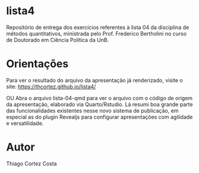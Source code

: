 
# lista4
Repositório de entrega dos exercícios referentes à lista 04 da disciplina de métodos quantitativos, ministrada pelo Prof. Frederico Bertholini no curso de Doutorado em Ciência Política da UnB.

# Orientações
Para ver o resultado do arquivo da apresentação já renderizado, visite o site: <https://thcortez.github.io/lista4/> 

OU
Abra o arquivo lista-04-qmd para ver o arquivo com o código de origem da apresentação, elaborado via Quarto/Rstudio.
Lá resumi boa grande parte das funcionalidades existentes nesse novo sistema de publicação, em especial as do plugin Revealjs para 
configurar apresentações com agilidade e versatilidade. 

# Autor
Thiago Cortez Costa
